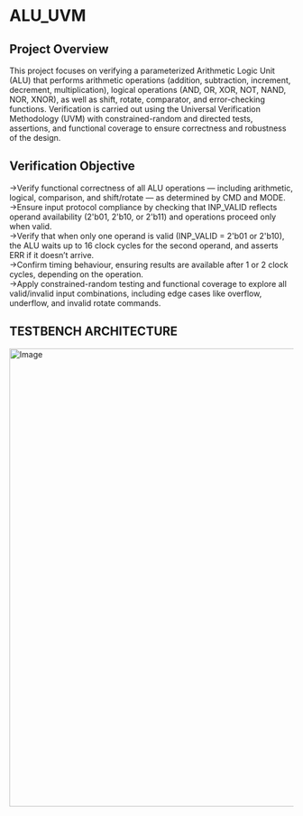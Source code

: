 # ALU_UVM

## Project Overview
This project focuses on verifying a parameterized Arithmetic Logic Unit (ALU) that
performs arithmetic operations (addition, subtraction, increment, decrement,
multiplication), logical operations (AND, OR, XOR, NOT, NAND, NOR, XNOR), as well as
shift, rotate, comparator, and error-checking functions. Verification is carried out using
the Universal Verification Methodology (UVM) with constrained-random and directed
tests, assertions, and functional coverage to ensure correctness and robustness of the design.

## Verification Objective
->Verify functional correctness of all ALU operations — including arithmetic, logical, 
comparison, and shift/rotate — as determined by CMD and MODE.  
->Ensure input protocol compliance by checking that INP_VALID reflects operand 
availability (2'b01, 2'b10, or 2'b11) and operations proceed only when valid.   
->Verify that when only one operand is valid (INP_VALID = 2'b01 or 2'b10), the ALU 
waits up to 16 clock cycles for the second operand, and asserts ERR if it doesn’t 
arrive.   
->Confirm timing behaviour, ensuring results are available after 1 or 2 clock cycles, 
depending on the operation.   
->Apply constrained-random testing and functional coverage to explore all 
valid/invalid input combinations, including edge cases like overflow, underflow, and 
invalid rotate commands.   

##  TESTBENCH ARCHITECTURE
<img width="1711" height="812" alt="Image" src="https://github.com/user-attachments/assets/4476b116-f2d9-4d0b-84cf-dcac016cb217" />
